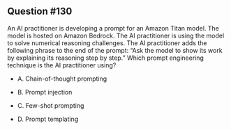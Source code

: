 ## Question #130

 An AI practitioner is developing a prompt for an Amazon Titan model. The model is hosted on Amazon Bedrock. The AI practitioner is using the model to solve numerical reasoning challenges. The AI practitioner adds the following phrase to the end of the prompt: “Ask the model to show its work by explaining its reasoning step by step.” Which prompt engineering technique is the AI practitioner using?

- A. Chain-of-thought prompting

- B. Prompt injection

- C. Few-shot prompting

- D. Prompt templating